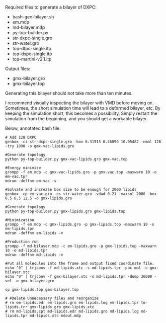 Required files to generate a bilayer of DXPC:

* bash-gen-bilayer.sh
* em.mdp
* md-bilayer.mdp
* py-top-builder.py
* str-dxpc-single.gro
* str-water.gro
* top-dtpc-single.itp
* top-dxpc-single.itp
* top-martini-v2.1.itp

Output files:
* gmx-bilayer.gro
* gmx-bilayer.top

Generating this bilayer should not take more than ten minutes.

I recommend visually inspecting the bilayer with VMD before moving on. Sometimes, the short simulation
time will lead to a deformed bilayer, etc. By keeping the simulation short, this becomes a possibility.
Simply restart the simulation from the beginning, and you should get a workable bilayer.

Below, annotated bash file:
```
# Add 128 DXPC
genbox -ci str-dxpc-single.gro -box 6.31915 6.46099 10.05482 -nmol 128 -try 1000 -o gmx-vac-lipids.gro

#Generate topology
python py-top-builder.py gmx-vac-lipids.gro gmx-vac.top

#Energy minimize
grompp -f em.mdp -c gmx-vac-lipids.gro -p gmx-vac.top -maxwarn 10 -o em-vac.tpr
mdrun -deffnm em-vac -v

#Solvate and increase box size to be enough for 2000 lipids
genbox -cp em-vac.gro -cs str-water.gro -vdwd 0.21 -maxsol 2000 -box 6.5 6.5 12.5 -o gmx-lipids.gro

#Generate topology
python py-top-builder.py gmx-lipids.gro gmx-lipids.top

#Minimization
grompp -f em.mdp -c gmx-lipids.gro -p gmx-lipids.top -maxwarn 10 -o em-lipids.tpr
mdrun -deffnm em-lipids -v

#Production run
grompp -f md-bilayer.mdp -c em-lipids.gro -p gmx-lipids.top -maxwarn 10 -o md-lipids.tpr
mdrun -deffnm md-lipids -v

#Put all molecules into the frame and output fixed coordinate file.
echo "0" | trjconv -f md-lipids.xtc -s md-lipids.tpr -pbc mol -o gmx-bilayer.xtc
echo "0" | trjconv -f gmx-bilayer.xtc -s md-lipids.tpr -dump 30000 -vel -o gmx-bilayer.gro

cp gmx-lipids.top gmx-bilayer.top

# #Delete Unnecessary files and reorganize
# rm em-lipids.edr em-lipids.gro em-lipids.log em-lipids.tpr tm-lipids.trr gmx-lipids.gro gmx-lipids.xtc
# rm md-lipids.cpt md-lipids.edr md-lipids.gro md-lipids.log md-lipids.tpr md-lipids.xtc mdout.mdp
```
